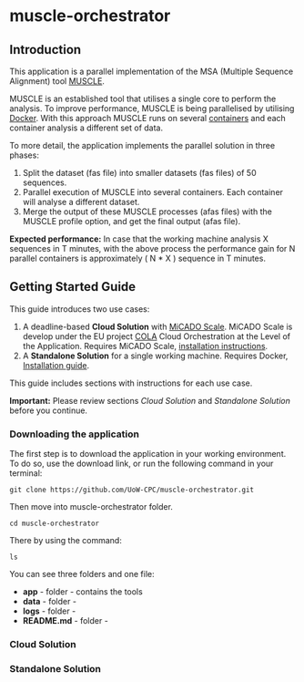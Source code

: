 # muscle-orchestrator

## Introduction
This application is a parallel implementation of the MSA (Multiple Sequence Alignment) tool [MUSCLE](https://www.drive5.com/muscle/).

MUSCLE is an established tool that utilises a single core to perform the analysis. To improve performance, MUSCLE is being parallelised by utilising [Docker](https://www.docker.com/).
With this approach MUSCLE runs on several [containers](https://www.docker.com/resources/what-container) and each container analysis a different set of data.

To more detail, the application implements the parallel solution in three phases:
1. Split the dataset (fas file) into smaller datasets (fas files) of 50 sequences.
2. Parallel execution of MUSCLE into several containers. Each container will analyse a different dataset.
3. Merge the output of these MUSCLE processes (afas files) with the MUSCLE profile option, and get the final output (afas file).

__Expected performance:__
In case that the working machine analysis X sequences in T minutes, with the above process the performance gain for N parallel containers is approximately ( N * X ) sequence in T minutes.

## Getting Started Guide

This guide introduces two use cases:
1. A deadline-based __Cloud Solution__ with [MiCADO Scale](https://micado-scale.eu/). MiCADO Scale is develop under the EU project [COLA](https://project-cola.eu/) Cloud Orchestration at the Level of the Application. Requires MiCADO Scale, [installation instructions](https://micado-scale.readthedocs.io/en/latest/).
2. A __Standalone Solution__ for a single working machine. Requires Docker, [Installation guide](https://docs.docker.com/get-docker/).

This guide includes sections with instructions for each use case.

__Important:__ Please review sections _Cloud Solution_ and _Standalone Solution_ before you continue.


### Downloading the application
The first step is to download the application in your working environment.
To do so, use the download link, or run the following command in your terminal:
 ```
git clone https://github.com/UoW-CPC/muscle-orchestrator.git
 ```

Then move into muscle-orchestrator folder.
 ```
cd muscle-orchestrator
 ```

There by using the command:
 ```
ls
 ```

You can see three folders and one file:
* __app__ - folder - contains the tools
* __data__ - folder -
* __logs__ - folder -
* __README.md__ - folder -

### Cloud Solution

### Standalone Solution